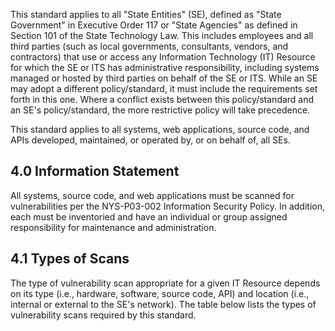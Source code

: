 This standard applies to all "State Entities" (SE), defined as "State Government" in Executive Order 117 or "State Agencies" as defined in Section 101 of the State Technology Law. This includes employees and all third parties (such as local governments, consultants, vendors, and contractors) that use or access any Information Technology (IT) Resource for which the SE or ITS has administrative responsibility, including systems managed or hosted by third parties on behalf of the SE or ITS. While an SE may adopt a different policy/standard, it must include the requirements set forth in this one. Where a conflict exists between this policy/standard and an SE's policy/standard, the more restrictive policy will take precedence.

This standard applies to all systems, web applications, source code, and APIs developed, maintained, or operated by, or on behalf of, all SEs.

## **4.0 Information Statement**

All systems, source code, and web applications must be scanned for vulnerabilities per the NYS-P03-002 Information Security Policy. In addition, each must be inventoried and have an individual or group assigned responsibility for maintenance and administration.

## **4.1 Types of Scans**

The type of vulnerability scan appropriate for a given IT Resource depends on its type (i.e., hardware, software, source code, API) and location (i.e., internal or external to the SE's network). The table below lists the types of vulnerability scans required by this standard.